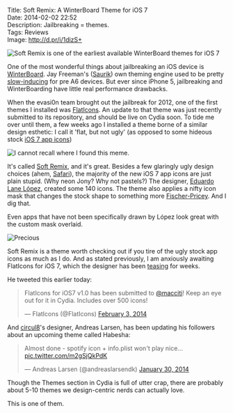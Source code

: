 Title: Soft Remix: A WinterBoard Theme for iOS 7  
Date: 2014-02-02 22:52  
Description: Jailbreaking = themes.  
Tags: Reviews  
Image: http://d.pr/i/1dizS+  

![Soft Remix is one of the earliest available WinterBoard themes for iOS 7](http://d.pr/i/1d78E+ "Soft Remix is one of the earliest available WinterBoard themes for iOS 7")
<!-- {.screenshot .iphone} -->

One of the most wonderful things about jailbreaking an iOS device is [WinterBoard][1]. Jay Freeman's ([Saurik][2]) own theming engine used to be pretty [slow-inducing][3] for pre A6 devices. But ever since iPhone 5, jailbreaking and WinterBoarding have little real performance drawbacks. 

When the evasi0n team brought out the jailbreak for 2012, one of the first themes I installed was [FlatIcons][4]. An update to that theme was just recently submitted to its repository, and should be live on Cydia soon. To tide me over until them, a few weeks ago I installed a theme borne of a similar design esthetic: I call it 'flat, but not ugly' (as opposed to some hideous stock [iOS 7 app icons][5])

![I cannot recall where I found this meme.](http://d.pr/i/179Co+ "Soft Remix is one of the earliest available WinterBoard themes for iOS 7")
<!-- {style="max-width: 75%;"} -->

It's called [Soft Remix][6], and it's great. Besides a few glaringly ugly design choices (ahem, [Safari][7]), the majority of the new iOS 7 app icons are just plain stupid. (Why neon Jony? Why not pastels?) The designer, [Eduardo Lane López][8], created some 140 icons. The theme also applies a nifty icon mask that changes the stock shape to something more [Fischer-Pricey][9]. And I dig that. 

Even apps that have not been specifically drawn by López look great with the custom mask overlaid. 

![Precious](http://d.pr/i/1dizS+ "Precious")
<!-- {.screenshot .iphone} -->

Soft Remix is a theme worth checking out if you tire of the ugly stock app icons as much as I do. And as stated previously, I am anxiously awaiting FlatIcons for iOS 7, which the designer has been [teasing][10] for weeks. 

He tweeted this earlier today:

<blockquote lang="en"><p>FlatIcons for iOS7 v1.0 has been submitted to <a href="https://twitter.com/macciti" title="Macciti on Twitter">@macciti</a>! Keep an eye out for it in Cydia. Includes over 500 icons!</p>&mdash; FlatIcons (@FlatIcons) <a href="https://twitter.com/FlatIcons/status/430179506523889665" title="FlatIcons on Twitter">February 3, 2014</a></blockquote>

And [circul8][11]'s designer, Andreas Larsen, has been updating his followers about an upcoming theme called Habesha:

<blockquote lang="en"><p>Almost done - spotify icon + info.plist won&#39;t play nice... <a href="http://t.co/m2gSjQkPdK" title="Habesha theme teaser">pic.twitter.com/m2gSjQkPdK</a></p>&mdash; Andreas Larsen (@andreaslarsendk) <a href="https://twitter.com/andreaslarsendk/status/428945236166180864" title="Andreas Larsen on Twitter">January 30, 2014</a></blockquote>

Though the Themes section in Cydia is full of utter crap, there are probably about 5-10 themes we design-centric nerds can actually love.

This is one of them.

[1]: http://cydia.saurik.com/package/winterboard/ "WinterBoard"
[2]: https://twitter.com/saurik "Saurik on Twitter"
[3]: http://www.ifans.com/forums/threads/do-not-install-winterboard.368107/ "Don't install WinterBoard"
[4]: http://www.flaticonsios.com/ "FlatIcons jailbreak theme for iOS 6"
[5]: http://www.cultofmac.com/231223/ios-7-reminds-us-to-be-careful-what-we-wish-for/ "iOS 7: be careful what you wish for"
[6]: http://moreinfo.thebigboss.org/moreinfo/depiction.php?file=softremixios7themeDp "The BigBoss repository"
[7]: http://iosguides.net/wp-content/uploads/2013/06/Safari-Icons-Comparison.jpg "Safari icons compared"
[8]: https://twitter.com/MagWhiz "MagWhiz on Twitter"
[9]: http://techcrunch.com/2013/06/14/i-think-we-can-all-agree-this-is-better-than-apples-ios-7-redesign-right/ "This is better than iOS 7"
[10]: http://www.flaticonsios.com/ios-7-flaticons-compatibility-coming-soon/ "FlatIcons for iOS 7 coming soon"
[11]: http://www.idownloadblog.com/2013/05/18/circul8-theme-iphone-ipad/ "iDownloadBlog on circul8"